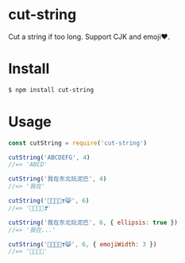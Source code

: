 # cut-string
Cut a string if too long. Support CJK and emoji❤️.


# Install

```bash
$ npm install cut-string
```

# Usage

```js
const cutString = require('cut-string')

cutString('ABCDEFG', 4)
//=> 'ABCD'

cutString('我在东北玩泥巴', 4)
//=> '我在'

cutString('👨‍👩‍👧😀❣️😸', 6)
//=> '👨‍👩‍👧😀❣️'

cutString('我在东北玩泥巴', 6, { ellipsis: true })
//=> '我在...'

cutString('👨‍👩‍👧😀❣️😸', 6, { emojiWidth: 3 })
//=> '👨‍👩‍👧😀'

```
